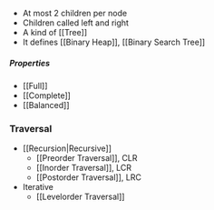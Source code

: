 * At most 2 children per node
* Children called left and right
* A kind of [[Tree]]
* It defines [[Binary Heap]], [[Binary Search Tree]]
##### Properties
* [[Full]]
* [[Complete]]
* [[Balanced]]

### Traversal
* [[Recursion|Recursive]]
	* [[Preorder Traversal]], CLR
	* [[Inorder Traversal]], LCR
	* [[Postorder Traversal]], LRC
* Iterative
	* [[Levelorder Traversal]]